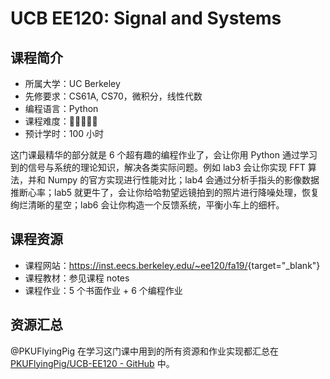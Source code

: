 # UCB EE120: Signal and Systems

## 课程简介

- 所属大学：UC Berkeley
- 先修要求：CS61A, CS70，微积分，线性代数
- 编程语言：Python
- 课程难度：🌟🌟🌟🌟🌟
- 预计学时：100 小时

这门课最精华的部分就是 6 个超有趣的编程作业了，会让你用 Python 通过学习到的信号与系统的理论知识，解决各类实际问题。例如 lab3 会让你实现 FFT 算法，并和 Numpy 的官方实现进行性能对比；lab4 会通过分析手指头的影像数据推断心率；lab5 就更牛了，会让你给哈勃望远镜拍到的照片进行降噪处理，恢复绚烂清晰的星空；lab6 会让你构造一个反馈系统，平衡小车上的细杆。

## 课程资源

- 课程网站：<https://inst.eecs.berkeley.edu/~ee120/fa19/>{target="_blank"}
- 课程教材：参见课程 notes
- 课程作业：5 个书面作业 + 6 个编程作业

## 资源汇总

@PKUFlyingPig 在学习这门课中用到的所有资源和作业实现都汇总在 [PKUFlyingPig/UCB-EE120 - GitHub](https://github.com/PKUFlyingPig/UCB-EE120) 中。

